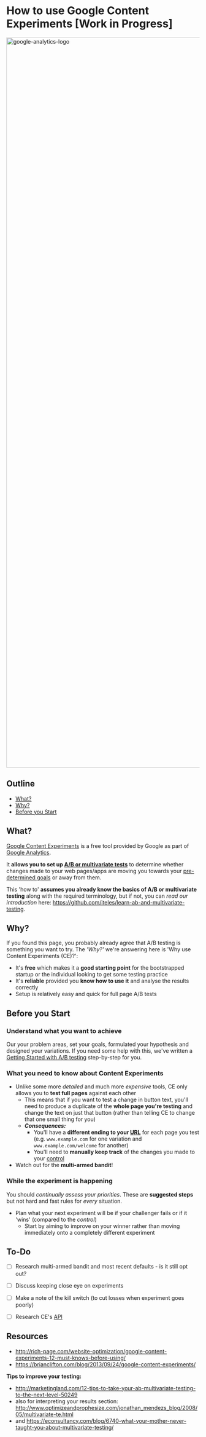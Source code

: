 # How to use Google Content Experiments [Work in Progress]
<img width="1900" alt="google-analytics-logo" src="https://github-cloud.s3.amazonaws.com/assets/4185328/10566203/1ccc209e-75d8-11e5-964c-57449ca02506.png">

## Outline
  + [What?](#what)
  + [Why?](#why)
  + [Before you Start](#before-you-start)

## What?
[Google Content Experiments](https://support.google.com/analytics/answer/1745147) is a free tool provided by Google as part of [Google Analytics](analytics.google.com). 
 
It **allows you to set up [A/B or multivariate tests](https://github.com/iteles/learn-ab-and-multivariate-testing)** to determine whether changes made to your web pages/apps are moving you towards your [pre-determined goals](https://github.com/iteles/learn-ab-and-multivariate-testing#2-what-is-your-goal) or away from them.

This 'how to' **assumes you already know the basics of A/B or multivariate testing** along with the required terminology, but if not, you can _read our introduction_ here: https://github.com/iteles/learn-ab-and-multivariate-testing.

## Why?
If you found this page, you probably already agree that A/B testing is something you want to try.
The _'Why?'_ we're answering here is 'Why use Content Experiments (CE)?':

+ It's **free** which makes it a **good starting point** for the bootstrapped startup or the individual looking to get some testing practice
+ It's **reliable** provided you **know how to use it** and analyse the results correctly
+ Setup is relatively easy and quick for full page A/B tests

## Before you Start

### Understand what you want to achieve
Our your problem areas, set your goals, formulated your hypothesis and designed your variations.
If you need some help with this, we've written a [Getting Started with A/B testing](https://github.com/iteles/learn-ab-and-multivariate-testing#getting-started) step-by-step for you.

### What you need to know about Content Experiments
+ Unlike some more _detailed_ and much more _expensive_ tools, CE only allows you to **test full pages** against each other
  + This means that if you want to test a change in button text, you'll need to produce a duplicate of the **whole page you're testing** and change the text on just that button (rather than telling CE to change that one small thing for you)
  + _**Consequences:**_
    + You'll have a **different ending to your [URL](http://dictionary.reference.com/browse/url)** for each page you test (e.g. `www.example.com` for one variation and `www.example.com/welcome` for another)
    + You'll need to **manually keep track** of the changes you made to your [control](https://github.com/iteles/learn-ab-and-multivariate-testing#terminology) 
+ Watch out for the **multi-armed bandit**!



### While the experiment is happening
You should _continually assess your priorities_. These are **suggested steps** but not hard and fast rules for _every_ situation.
+ Plan what your next experiment will be if your challenger fails or if it 'wins' (compared to the _control_)
  + Start by aiming to improve on your winner rather than moving immediately onto a completely different experiment

## To-Do
+ [ ] Research multi-armed bandit and most recent defaults - is it still opt out?
+ [ ] Discuss keeping close eye on experiments


+ [ ] Make a note of the kill switch (to cut losses when experiment goes poorly)
+ [ ] Research CE's [API](https://developers.google.com/analytics/solutions/experiments-feature-reference)

## Resources
+ http://rich-page.com/website-optimization/google-content-experiments-12-must-knows-before-using/
+ https://brianclifton.com/blog/2013/09/24/google-content-experiments/

**Tips to improve your testing:** 
+ http://marketingland.com/12-tips-to-take-your-ab-multivariate-testing-to-the-next-level-50249
+ also for interpreting your results section: http://www.optimizeandprophesize.com/jonathan_mendezs_blog/2008/05/multivariate-te.html
+ and https://econsultancy.com/blog/6740-what-your-mother-never-taught-you-about-multivariate-testing/

